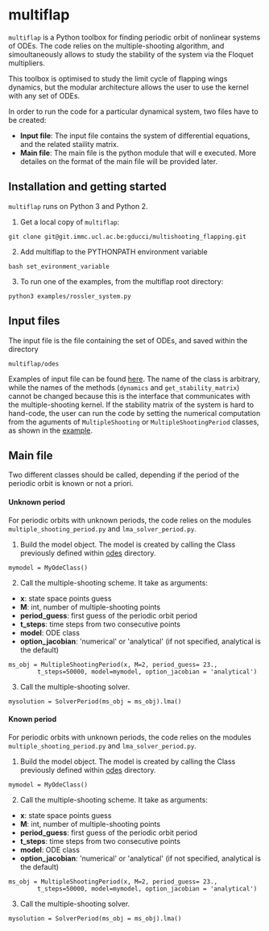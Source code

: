 # multiflap

`multiflap` is a Python toolbox for finding periodic orbit of nonlinear systems
of ODEs. The code relies on the multiple-shooting algorithm, and simoultaneously allows to study the stability of the system via the Floquet multipliers.

This toolbox is optimised to study the limit cycle of flapping wings dynamics, but the modular architecture allows the user to use the kernel with any set of ODEs.

In order to run the code for a particular dynamical system, two files have to be created:
* **Input file**: The input file contains the system of differential equations, and the related staility matrix.
* **Main file**: The main file is the python module that will e executed. More detailes on the format of the main file will be provided later.
## Installation and getting started

`multiflap` runs on Python 3 and Python 2.  

1.   Get a local copy of `multiflap`:

```
git clone git@git.immc.ucl.ac.be:gducci/multishooting_flapping.git 
```
2. Add multiflap to the PYTHONPATH environment variable

```
bash set_evironment_variable
```
3. To run one of the examples, from the multiflap root directory:

```
python3 examples/rossler_system.py
```
## Input files

The input file is the file containing the set of ODEs, and saved within the directory
```
multiflap/odes
```

Examples of input file can be found [here](multiflap/odes).
The name of the class is arbitrary, while the names of the methods (`dynamics` and `get_stability_matrix`) cannot be changed because this is the interface that communicates with the multiple-shooting kernel. If the stability matrix of the system is hard to hand-code, the user can run the code by setting the numerical computation from the aguments of `MultipleShooting` or `MultipleShootingPeriod` classes, as shown in the [example](examples/lorentz_system.py).

## Main file

Two different classes should be called, depending if the period of the periodic orbit is known or not a priori.

#### Unknown period

For periodic orbits with unknown periods, the code relies on the modules `multiple_shooting_period.py` and `lma_solver_period.py`.

1. Build the model object. The model is created by calling the Class previously defined within [odes](multiflap/odes) directory.

```
mymodel = MyOdeClass()
```
2. Call the multiple-shooting scheme. It take as arguments:

* **x**: state space points guess
* **M**: int, number of multiple-shooting points
* **period_guess**: first guess of the periodic orbit period
* **t_steps**: time steps from two consecutive points
* **model**: ODE class
* **option_jacobian**: 'numerical' or 'analytical' (if not specified, analytical is the default)

```
ms_obj = MultipleShootingPeriod(x, M=2, period_guess= 23.,
		t_steps=50000, model=mymodel, option_jacobian = 'analytical')
```
3. Call the multiple-shooting solver.
```
mysolution = SolverPeriod(ms_obj = ms_obj).lma()
```

#### Known period 


For periodic orbits with unknown periods, the code relies on the modules `multiple_shooting_period.py` and `lma_solver_period.py`.

1. Build the model object. The model is created by calling the Class previously defined within [odes](multiflap/odes) directory.

```
mymodel = MyOdeClass()
```
2. Call the multiple-shooting scheme. It take as arguments:

* **x**: state space points guess
* **M**: int, number of multiple-shooting points
* **period_guess**: first guess of the periodic orbit period
* **t_steps**: time steps from two consecutive points
* **model**: ODE class
* **option_jacobian**: 'numerical' or 'analytical' (if not specified, analytical is the default)

```
ms_obj = MultipleShootingPeriod(x, M=2, period_guess= 23.,
		t_steps=50000, model=mymodel, option_jacobian = 'analytical')
```
3. Call the multiple-shooting solver.
```
mysolution = SolverPeriod(ms_obj = ms_obj).lma()
```
